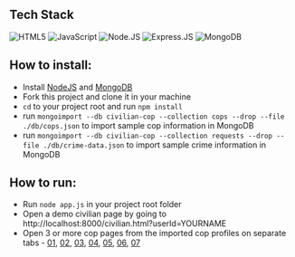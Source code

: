 ## Tech Stack

![HTML5](https://img.shields.io/badge/HTML5-E34F26?style=for-the-badge&logo=html5&logoColor=white) ![JavaScript](https://img.shields.io/badge/JavaScript-F7DF1E?style=for-the-badge&logo=javascript&logoColor=black) ![Node.JS](https://img.shields.io/badge/Node.js-43853D?style=for-the-badge&logo=node.js&logoColor=white) ![Express.JS](https://img.shields.io/badge/Express.js-404D59?style=for-the-badge) ![MongoDB](https://img.shields.io/badge/MongoDB-4EA94B?style=for-the-badge&logo=mongodb&logoColor=white) 

## How to install:
- Install [NodeJS](https://nodejs.org/en/) and [MongoDB](https://docs.mongodb.com/)
- Fork this project and clone it in your machine
- `cd` to your project root and run `npm install`
- run `mongoimport --db civilian-cop --collection cops --drop --file ./db/cops.json` to import sample cop information in MongoDB
- run `mongoimport --db civilian-cop --collection requests --drop --file ./db/crime-data.json` to import sample crime information in MongoDB

## How to run:
- Run `node app.js` in your project root folder
- Open a demo civilian page by going to http://localhost:8000/civilian.html?userId=YOURNAME
- Open 3 or more cop pages from the imported cop profiles on separate tabs - [01](http://localhost:8000/cop.html?userId=01), [02](http://localhost:8000/cop.html?userId=02), [03](http://localhost:8000/cop.html?userId=03), [04](http://localhost:8000/cop.html?userId=04), [05](http://localhost:8000/cop.html?userId=05), [06](http://localhost:8000/cop.html?userId=06), [07](http://localhost:8000/cop.html?userId=07)





